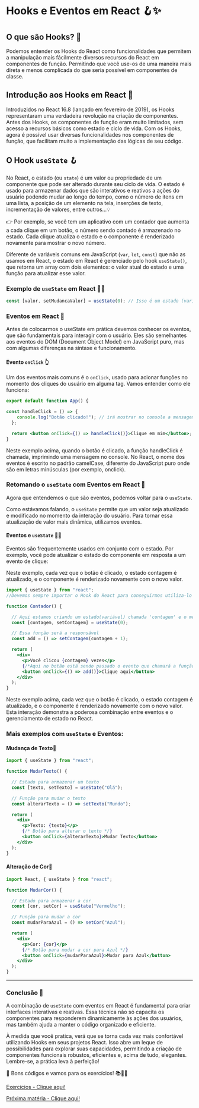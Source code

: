 # Hooks e Eventos em React 🪝✨

## O que são Hooks? 🤔

Podemos entender os Hooks do React como funcionalidades que permitem a manipulação mais fácilmente diversos recursos do React em componentes de função. Permitindo que você use-os de uma maneira mais direta e menos complicada do que seria possível em componentes de classe.

## Introdução aos Hooks em React 🚀

Introduzidos no React 16.8 (lançado em fevereiro de 2019), os Hooks representaram uma verdadeira revolução na criação de componentes. Antes dos Hooks, os componentes de função eram muito limitados, sem acesso a recursos básicos como estado e ciclo de vida. Com os Hooks, agora é possível usar diversas funcionalidades nos componentes de função, que facilitam muito a implementação das lógicas de seu código.

## O Hook `useState` 🪝

No React, o estado (ou `state`) é um valor ou propriedade de um componente que pode ser alterado durante seu ciclo de vida. O estado é usado para armazenar dados que são interativos e reativos a ações do usuário podendo mudar ao longo do tempo, como o número de itens em uma lista, a posição de um elemento na tela, inserções de texto, incrementação de valores, entre outros...💡

👉 Por exemplo, se você tem um aplicativo com um contador que aumenta a cada clique em um botão, o número sendo contado é armazenado no estado. Cada clique atualiza o estado e o componente é renderizado novamente para mostrar o novo número.

Diferente de variáveis comuns em JavaScript (`var`, `let`, `const`) que não as usamos em React, o estado em React é gerenciado pelo hook `useState()`, que retorna um array com dois elementos: o valor atual do estado e uma função para atualizar esse valor.

### Exemplo de `useState` em React 👨‍💻

```jsx
const [valor, setMudancaValor] = useState(0); // Isso é um estado (variável) em React
```

### Eventos em React 🎉

Antes de colocarmos o useState em prática devemos conhecer os eventos, que são fundamentais para interagir com o usuário. Eles são semelhantes aos eventos do DOM (Document Object Model) em JavaScript puro, mas com algumas diferenças na sintaxe e funcionamento.

#### Evento `onClick` 👆

Um dos eventos mais comuns é o `onClick`, usado para acionar funções no momento dos cliques do usuário em alguma tag. Vamos entender como ele funciona:

```jsx
export default function App() {

const handleClick = () => {
    console.log("Botão clicado!"); // irá mostrar no console a mensagem: 'Botão clicado'
  };

  return <button onClick={() => handleClick()}>Clique em mim</button>;
}
```

Neste exemplo acima, quando o botão é clicado, a função handleClick é chamada, imprimindo uma mensagem no console. No React, o nome dos eventos é escrito no padrão camelCase, diferente do JavaScript puro onde são em letras minúsculas (por exemplo, onclick).

### Retomando o `useState` com Eventos em React 🔄

Agora que entendemos o que são eventos, podemos voltar para o `useState`.

Como estávamos falando, o `useState` permite que um valor seja atualizado e modificado no momento da interação do usuário. Para tornar essa atualização de valor mais dinâmica, utilizamos eventos.

#### Eventos e `useState` 🤹‍♂️

Eventos são frequentemente usados em conjunto com o estado. Por exemplo, você pode atualizar o estado do componente em resposta a um evento de clique:

Neste exemplo, cada vez que o botão é clicado, o estado contagem é atualizado, e o componente é renderizado novamente com o novo valor.

```jsx
import { useState } from "react";
//Devemos sempre importar o Hook do React para conseguirmos utiliza-lo

function Contador() {

  // Aqui estamos criando um estado(variável) chamada 'contagem' e o método 'setContagem' será responsável por atualizar esse estado, que começa com o valor 0
  const [contagem, setContagem] = useState(0);

  // Essa função será a responsável
  const add = () => setContagem(contagem + 1);

  return (
    <div>
      <p>Você clicou {contagem} vezes</p>
      {/*Aqui no botão está sendo passado o evento que chamará a função*/}
      <button onClick={() => add()}>Clique aqui</button>
    </div>
  );
}
```

Neste exemplo acima, cada vez que o botão é clicado, o estado contagem é atualizado, e o componente é renderizado novamente com o novo valor. Esta interação demonstra a poderosa combinação entre eventos e o gerenciamento de estado no React.

### Mais exemplos com `useState` e Eventos:

#### Mudança de Texto🌟

```jsx
import { useState } from "react";

function MudarTexto() {

  // Estado para armazenar um texto
  const [texto, setTexto] = useState("Olá");

  // Função para mudar o texto
  const alterarTexto = () => setTexto("Mundo");

  return (
    <div>
      <p>Texto: {texto}</p>
      {/* Botão para alterar o texto */}
      <button onClick={alterarTexto}>Mudar Texto</button>
    </div>
  );
}
```

#### Alteração de Cor🎨

```jsx
import React, { useState } from "react";

function MudarCor() {

  // Estado para armazenar a cor
  const [cor, setCor] = useState("Vermelho");

  // Função para mudar a cor
  const mudarParaAzul = () => setCor("Azul");

  return (
    <div>
      <p>Cor: {cor}</p>
      {/* Botão para mudar a cor para Azul */}
      <button onClick={mudarParaAzul}>Mudar para Azul</button>
    </div>
  );
}
```
---

### Conclusão 🏁

A combinação de `useState` com eventos em React é fundamental para criar interfaces interativas e reativas. Essa técnica não só capacita os componentes para responderem dinamicamente às ações dos usuários, mas também ajuda a manter o código organizado e eficiente. 

À medida que você pratica, verá que se torna cada vez mais confortável utilizando Hooks em seus projetos React. Isso abre um leque de possibilidades para explorar suas capacidades, permitindo a criação de componentes funcionais robustos, eficientes e, acima de tudo, elegantes. Lembre-se, a prática leva à perfeição!


🚀 Bons códigos e vamos para os exercícios! 📚👨‍💻


[Exercícios - Clique aqui!](./Exercicios/4.HooksExercicios.md)

[Próxima matéria - Clique aqui!](./05.setInterval()setTimeout().md)